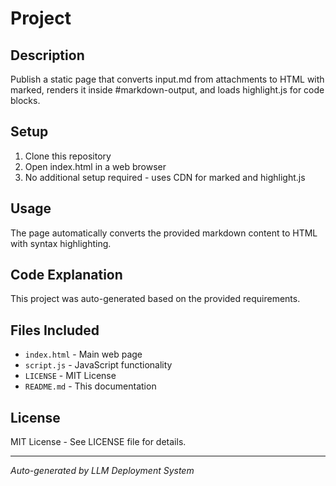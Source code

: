 # Project

## Description
Publish a static page that converts input.md from attachments to HTML with marked, renders it inside #markdown-output, and loads highlight.js for code blocks.

## Setup
1. Clone this repository
2. Open index.html in a web browser
3. No additional setup required - uses CDN for marked and highlight.js

## Usage
The page automatically converts the provided markdown content to HTML with syntax highlighting.

## Code Explanation
This project was auto-generated based on the provided requirements.

## Files Included
- `index.html` - Main web page
- `script.js` - JavaScript functionality  
- `LICENSE` - MIT License
- `README.md` - This documentation

## License
MIT License - See LICENSE file for details.

---

*Auto-generated by LLM Deployment System*
